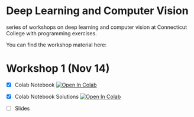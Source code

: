 # Deep Learning and Computer Vision
series of workshops on deep learning and computer vision at Connecticut College with programming exercises.

You can find the workshop material here:


# Workshop 1 (Nov 14)
- [x] Colab Notebook [![Open In Colab](https://colab.research.google.com/assets/colab-badge.svg)](ws1.ipynb)
- [x] Colab Notebook Solutions [![Open In Colab](https://colab.research.google.com/assets/colab-badge.svg)](ws1_sol.ipynb)
- [ ] Slides

